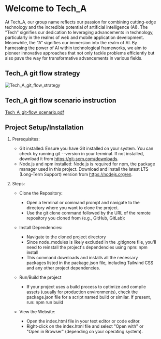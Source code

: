 # Welcome to Tech_A

At Tech_A, our group name reflects our passion for combining cutting-edge technology and the incredible potential of artificial intelligence (AI). 
The "Tech" signifies our dedication to leveraging advancements in technology, particularly in the realms of web and mobile application development. 
Meanwhile, the "A" signifies our immersion into the realm of AI.
By harnessing the power of AI within technological frameworks, we aim to pioneer innovative approaches that not only tackle problems efficiently but also pave the way for transformative advancements in various fields.

## Tech_A git flow strategy
![Tech_A_git_flow_strategy](/uploads/833ad4a968aafccc210d6db770f477ac/Tech_A_git_flow_strategy.png)

## Tech_A git flow scenario instruction 
[Tech_A_git-flow_scenario.pdf](/uploads/4df2d0637f0809bd28931498da44fd43/Tech_A_git-flow_scenario.pdf)

## Project Setup/Installation
  1. Prerequisites:
      + Git installed: Ensure you have Git installed on your system. You can check by running git --version in your terminal. If not installed, download it from 
          https://git-scm.com/downloads.
      + Node.js and npm installed: Node.js is required for npm, the package manager used in this project. Download and install the latest LTS (Long-Term Support) version from        https://nodejs.org/en.

  2. Steps:
      + Clone the Repository:
        - Open a terminal or command prompt and navigate to the directory where you want to clone the project.
        - Use the git clone command followed by the URL of the remote repository you cloned from (e.g., GitHub, GitLab):
      + Install Dependencies:
        - Navigate to the cloned project directory
        - Since node_modules is likely excluded in the .gitignore file, you'll need to reinstall the project's dependencies using npm:
          npm install
        - This command downloads and installs all the necessary packages listed in the package.json file, including Tailwind CSS and any other project dependencies.

      + Run/Build the project
        - If your project uses a build process to optimize and compile assets (usually for production environments), check the package.json file for a script named build or similar. If present, run: 
          npm run build
      + View the Website:
        - Open the index.html file in your text editor or code editor.
        - Right-click on the index.html file and select "Open with" or "Open in Browser" (depending on your operating system).